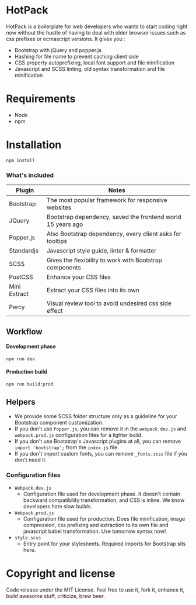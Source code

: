 # HotPack

HotPack is a boilerplate for web developers who wants to start coding right now without the hustle of having to deal with older browser issues such as css prefixes or ecmascript versions. It gives you :

- Bootstrap with jQuery and popper.js
- Hashing for file name to prevent caching client side
- CSS property autoprefixing, local font support and file minification
- Javascript and SCSS linting, old syntax transformation and file minification

# Requirements

- Node
- npm

# Installation

```
npm install
```

### What's included

| Plugin       | Notes                                                       |
| ------------ | ----------------------------------------------------------- |
| Bootstrap    | The most popular framework for responsive websites          |
| JQuery       | Bootstrap dependency, saved the frontend world 15 years ago |
| Popper.js    | Also Bootstrap dependency, every client asks for tooltips   |
| Standardjs   | Javascript style guide, linter & formatter                  |
| SCSS         | Gives the flexibility to work with Bootstrap components     |
| PostCSS      | Enhance your CSS files                                      |
| Mini Extract | Extract your CSS files into its own                         |
| Percy        | Visual review tool to avoid undesired css side effect       |

## Workflow

#### Development phase

```
npm run dev
```

#### Production build

```
npm run build:prod
```

## Helpers

- We provide some SCSS folder structure only as a guideline for your Bootstrap component customization.
- If you don't use `Popper.js`, you can remove it in the `webpack.dev.js` and `webpack.prod.js` configuration files for a lighter build.
- If you don't use Bootstrap's Javascript plugins at all, you can remove `import 'bootstrap';` from the `index.js` file.
- If you don't import custom fonts, you can remove `_fonts.scss` file if you don't need it.

### Configuration files

- `Webpack.dev.js`
  - Configuration file used for development phase. It doesn't contain backward compatibility transformation, and CSS is inline. We know developers hate slow builds.
- `Webpack.prod.js`
  - Configuration file used for production. Does file minification, image compression, css prefixing and extraction to its own file and javascript babel transformation. Use tomorrow syntax now!
- `style.scss`
  - Entry point for your stylesheets. Required imports for Bootstrap sits here.

# Copyright and license

Code release under the MIT License. Feel free to use it, fork it, enhance it, build awesome stuff, criticize, brew beer.
